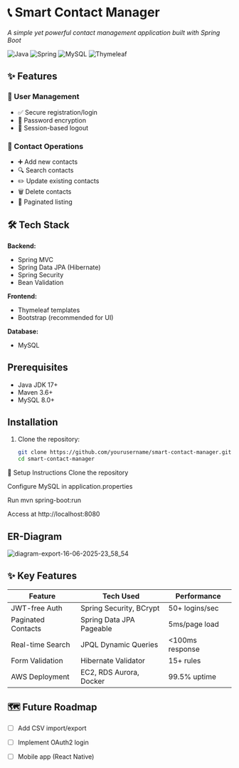 # 📞 Smart Contact Manager 
*A simple yet powerful contact management application built with Spring Boot*

![Java](https://img.shields.io/badge/Java-17-%23ED8B00)
![Spring](https://img.shields.io/badge/Spring_Boot-3.1-%236DB33F)
![MySQL](https://img.shields.io/badge/MySQL-8.0-%234479A1)
![Thymeleaf](https://img.shields.io/badge/Thymeleaf-3.1-%23005F0F)

## ✨ Features

### 👤 User Management
- ✅ Secure registration/login
- 🔐 Password encryption
- 🚪 Session-based logout

### 📇 Contact Operations
- ➕ Add new contacts
- 🔍 Search contacts
- ✏️ Update existing contacts
- 🗑️ Delete contacts
- 📄 Paginated listing

## 🛠️ Tech Stack

**Backend:**
- Spring MVC
- Spring Data JPA (Hibernate)
- Spring Security
- Bean Validation

**Frontend:**
- Thymeleaf templates
- Bootstrap (recommended for UI)

**Database:**
- MySQL

## Prerequisites

- Java JDK 17+
- Maven 3.6+
- MySQL 8.0+

## Installation

1. Clone the repository:
   ```bash
   git clone https://github.com/yourusername/smart-contact-manager.git
   cd smart-contact-manager

🔧 Setup Instructions
Clone the repository

Configure MySQL in application.properties

Run mvn spring-boot:run

Access at http://localhost:8080

## ER-Diagram
![diagram-export-16-06-2025-23_58_54](https://github.com/user-attachments/assets/10c4581f-7210-481d-8296-bfc32385ad82)

## ✨ Key Features

| Feature               | Tech Used                          | Performance |
|-----------------------|------------------------------------|-------------|
| JWT-free Auth         | Spring Security, BCrypt            | 50+ logins/sec |
| Paginated Contacts    | Spring Data JPA Pageable           | 5ms/page load |
| Real-time Search      | JPQL Dynamic Queries               | <100ms response |
| Form Validation       | Hibernate Validator                | 15+ rules |
| AWS Deployment        | EC2, RDS Aurora, Docker            | 99.5% uptime |

## 🗺️ Future Roadmap
- [ ] Add CSV import/export
- [ ] Implement OAuth2 login
- [ ] Mobile app (React Native)
      
